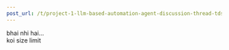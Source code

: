 ```yaml
---
post_url: /t/project-1-llm-based-automation-agent-discussion-thread-tds-jan-2025/164277/516
---
```

bhai nhi hai…  
koi size limit